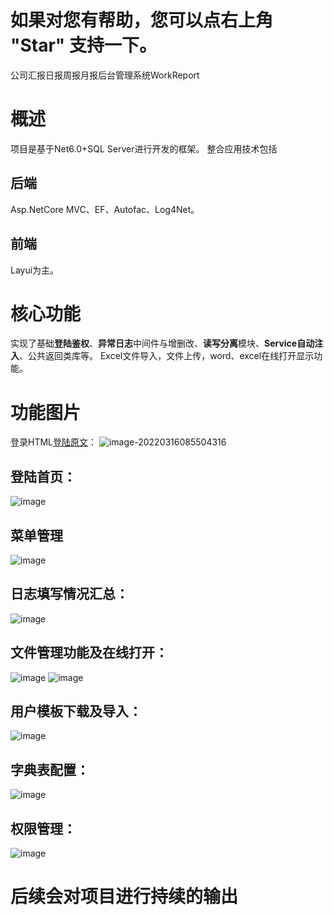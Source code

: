 # 如果对您有帮助，您可以点右上角 "Star" 支持一下。

公司汇报日报周报月报后台管理系统WorkReport

# 概述

项目是基于Net6.0+SQL Server进行开发的框架。
整合应用技术包括

## 后端

Asp.NetCore MVC、EF、Autofac、Log4Net。

## 前端

Layui为主。

# 核心功能

实现了基础**登陆鉴权**、**异常日志**中间件与增删改、**读写分离**模块、**Service自动注入**、公共返回类库等。
Excel文件导入，文件上传，word、excel在线打开显示功能。

# 功能图片

登录HTML[登陆原文](http://www.uimaker.com/uimakerdown/logindesign/137243.html)：
![image-20220316085504316](https://user-images.githubusercontent.com/39639296/158498249-ce8be49a-8208-43d3-ada3-57b9c2c52eed.png)
## 登陆首页：
![image](https://user-images.githubusercontent.com/39639296/163533534-3294eefc-32cd-4ae6-a179-0d706369a13d.png)
## 菜单管理
![image](https://user-images.githubusercontent.com/39639296/167757630-2eae9f8f-aeaa-4f67-925a-10b9f9bfc93c.png)
## 日志填写情况汇总：
![image](https://user-images.githubusercontent.com/39639296/163534572-7d156b3e-a165-4752-a286-575b650f5642.png)
## 文件管理功能及在线打开：
![image](https://user-images.githubusercontent.com/39639296/163535711-11dc1fdc-8319-4ba4-8270-dcbe6f575ef3.png)
![image](https://user-images.githubusercontent.com/39639296/163535870-fc35a2a2-acba-4e74-ad4b-38fb50e5012e.png)
## 用户模板下载及导入：
![image](https://user-images.githubusercontent.com/39639296/163536220-44b4eb6c-d4bc-43cd-aea9-cf58ccdd52c0.png)
## 字典表配置：
![image](https://user-images.githubusercontent.com/39639296/163536375-1414489d-bd6b-478d-8e9c-5a65d03ddf2c.png)
## 权限管理：
![image](https://user-images.githubusercontent.com/39639296/163536532-856b3810-23b7-4941-a298-ebd95d7c224c.png)

# 后续会对项目进行持续的输出
